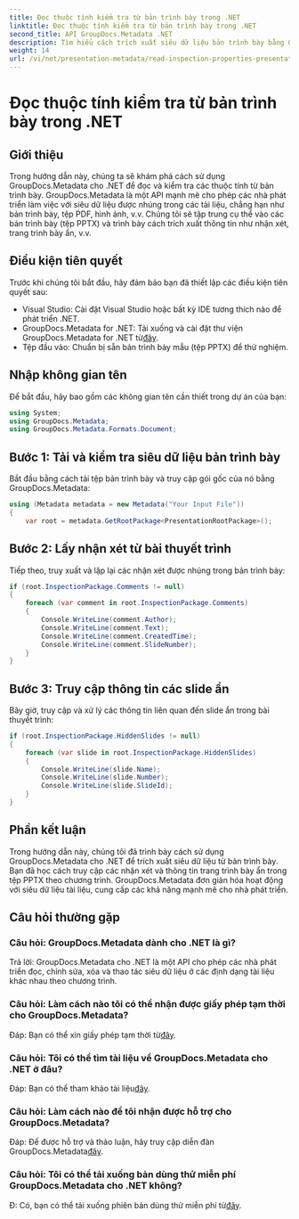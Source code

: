```yaml
---
title: Đọc thuộc tính kiểm tra từ bản trình bày trong .NET
linktitle: Đọc thuộc tính kiểm tra từ bản trình bày trong .NET
second_title: API GroupDocs.Metadata .NET
description: Tìm hiểu cách trích xuất siêu dữ liệu bản trình bày bằng GroupDocs.Metadata cho .NET. Truy cập nhận xét, trang trình bày ẩn và nhiều tính năng khác theo chương trình.
weight: 14
url: /vi/net/presentation-metadata/read-inspection-properties-presentations/
---
```


# Đọc thuộc tính kiểm tra từ bản trình bày trong .NET

## Giới thiệu
Trong hướng dẫn này, chúng ta sẽ khám phá cách sử dụng GroupDocs.Metadata cho .NET để đọc và kiểm tra các thuộc tính từ bản trình bày. GroupDocs.Metadata là một API mạnh mẽ cho phép các nhà phát triển làm việc với siêu dữ liệu được nhúng trong các tài liệu, chẳng hạn như bản trình bày, tệp PDF, hình ảnh, v.v. Chúng tôi sẽ tập trung cụ thể vào các bản trình bày (tệp PPTX) và trình bày cách trích xuất thông tin như nhận xét, trang trình bày ẩn, v.v.
## Điều kiện tiên quyết
Trước khi chúng tôi bắt đầu, hãy đảm bảo bạn đã thiết lập các điều kiện tiên quyết sau:
- Visual Studio: Cài đặt Visual Studio hoặc bất kỳ IDE tương thích nào để phát triển .NET.
-  GroupDocs.Metadata for .NET: Tải xuống và cài đặt thư viện GroupDocs.Metadata for .NET từ[đây](https://releases.groupdocs.com/metadata/net/).
- Tệp đầu vào: Chuẩn bị sẵn bản trình bày mẫu (tệp PPTX) để thử nghiệm.
## Nhập không gian tên
Để bắt đầu, hãy bao gồm các không gian tên cần thiết trong dự án của bạn:
```csharp
using System;
using GroupDocs.Metadata;
using GroupDocs.Metadata.Formats.Document;
```
## Bước 1: Tải và kiểm tra siêu dữ liệu bản trình bày
Bắt đầu bằng cách tải tệp bản trình bày và truy cập gói gốc của nó bằng GroupDocs.Metadata:
```csharp
using (Metadata metadata = new Metadata("Your Input File"))
{
    var root = metadata.GetRootPackage<PresentationRootPackage>();
```
## Bước 2: Lấy nhận xét từ bài thuyết trình
Tiếp theo, truy xuất và lặp lại các nhận xét được nhúng trong bản trình bày:
```csharp
if (root.InspectionPackage.Comments != null)
{
    foreach (var comment in root.InspectionPackage.Comments)
    {
        Console.WriteLine(comment.Author);
        Console.WriteLine(comment.Text);
        Console.WriteLine(comment.CreatedTime);
        Console.WriteLine(comment.SlideNumber);
    }
}
```
## Bước 3: Truy cập thông tin các slide ẩn
Bây giờ, truy cập và xử lý các thông tin liên quan đến slide ẩn trong bài thuyết trình:
```csharp
if (root.InspectionPackage.HiddenSlides != null)
{
    foreach (var slide in root.InspectionPackage.HiddenSlides)
    {
        Console.WriteLine(slide.Name);
        Console.WriteLine(slide.Number);
        Console.WriteLine(slide.SlideId);
    }
}
```
## Phần kết luận
Trong hướng dẫn này, chúng tôi đã trình bày cách sử dụng GroupDocs.Metadata cho .NET để trích xuất siêu dữ liệu từ bản trình bày. Bạn đã học cách truy cập các nhận xét và thông tin trang trình bày ẩn trong tệp PPTX theo chương trình. GroupDocs.Metadata đơn giản hóa hoạt động với siêu dữ liệu tài liệu, cung cấp các khả năng mạnh mẽ cho nhà phát triển.

## Câu hỏi thường gặp
### Câu hỏi: GroupDocs.Metadata dành cho .NET là gì?
Trả lời: GroupDocs.Metadata cho .NET là một API cho phép các nhà phát triển đọc, chỉnh sửa, xóa và thao tác siêu dữ liệu ở các định dạng tài liệu khác nhau theo chương trình.
### Câu hỏi: Làm cách nào tôi có thể nhận được giấy phép tạm thời cho GroupDocs.Metadata?
 Đáp: Bạn có thể xin giấy phép tạm thời từ[đây](https://purchase.groupdocs.com/temporary-license/).
### Câu hỏi: Tôi có thể tìm tài liệu về GroupDocs.Metadata cho .NET ở đâu?
 Đáp: Bạn có thể tham khảo tài liệu[đây](https://tutorials.groupdocs.com/metadata/net/).
### Câu hỏi: Làm cách nào để tôi nhận được hỗ trợ cho GroupDocs.Metadata?
 Đáp: Để được hỗ trợ và thảo luận, hãy truy cập diễn đàn GroupDocs.Metadata[đây](https://forum.groupdocs.com/c/metadata/14).
### Câu hỏi: Tôi có thể tải xuống bản dùng thử miễn phí GroupDocs.Metadata cho .NET không?
 Đ: Có, bạn có thể tải xuống phiên bản dùng thử miễn phí từ[đây](https://releases.groupdocs.com/).